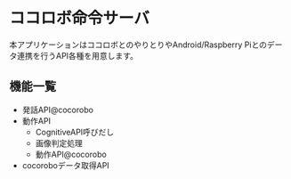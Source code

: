 # ココロボ命令サーバ
本アプリケーションはココロボとのやりとりやAndroid/Raspberry Piとのデータ連携を行うAPI各種を用意します。

## 機能一覧

- 発話API@cocorobo
- 動作API
    - CognitiveAPI呼びだし
    - 画像判定処理
    - 動作API@cocorobo
- cocoroboデータ取得API
